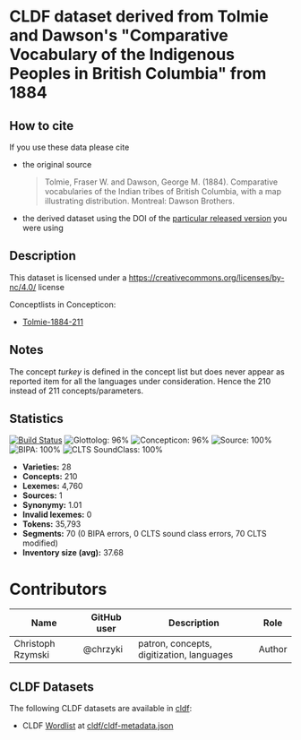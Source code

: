 # CLDF dataset derived from Tolmie and Dawson's "Comparative Vocabulary of the Indigenous Peoples in British Columbia" from 1884

## How to cite

If you use these data please cite
- the original source
  > Tolmie, Fraser W. and Dawson, George M. (1884). Comparative vocabularies of the Indian tribes of British Columbia, with a map illustrating distribution. Montreal: Dawson Brothers.
- the derived dataset using the DOI of the [particular released version](../../releases/) you were using

## Description


This dataset is licensed under a https://creativecommons.org/licenses/by-nc/4.0/ license


Conceptlists in Concepticon:
- [Tolmie-1884-211](https://concepticon.clld.org/contributions/Tolmie-1884-211)
## Notes

The concept *turkey* is defined in the concept list but does never appear as reported item for all the languages under consideration. Hence the 210 instead of 211 concepts/parameters.


## Statistics


[![Build Status](https://travis-ci.org/lexibank/tolmiebritishcolumbia.svg?branch=master)](https://travis-ci.org/lexibank/tolmiebritishcolumbia)
![Glottolog: 96%](https://img.shields.io/badge/Glottolog-96%25-green.svg "Glottolog: 96%")
![Concepticon: 96%](https://img.shields.io/badge/Concepticon-96%25-green.svg "Concepticon: 96%")
![Source: 100%](https://img.shields.io/badge/Source-100%25-brightgreen.svg "Source: 100%")
![BIPA: 100%](https://img.shields.io/badge/BIPA-100%25-brightgreen.svg "BIPA: 100%")
![CLTS SoundClass: 100%](https://img.shields.io/badge/CLTS%20SoundClass-100%25-brightgreen.svg "CLTS SoundClass: 100%")

- **Varieties:** 28
- **Concepts:** 210
- **Lexemes:** 4,760
- **Sources:** 1
- **Synonymy:** 1.01
- **Invalid lexemes:** 0
- **Tokens:** 35,793
- **Segments:** 70 (0 BIPA errors, 0 CLTS sound class errors, 70 CLTS modified)
- **Inventory size (avg):** 37.68

# Contributors

Name               | GitHub user  | Description                                 | Role
---                | ---          | ---                                         | ---
Christoph Rzymski  | @chrzyki     | patron, concepts, digitization, languages   | Author




## CLDF Datasets

The following CLDF datasets are available in [cldf](cldf):

- CLDF [Wordlist](https://github.com/cldf/cldf/tree/master/modules/Wordlist) at [cldf/cldf-metadata.json](cldf/cldf-metadata.json)